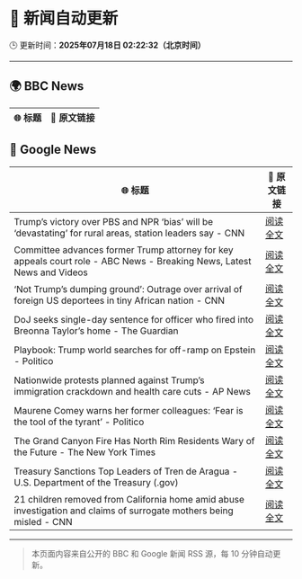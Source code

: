 # 🧠 新闻自动更新

🕒 更新时间：**2025年07月18日 02:22:32（北京时间）**

---

## 🌍 BBC News

| 🌐 标题 | 🔗 原文链接 |
|--------|-------------|

## 📰 Google News

| 🌐 标题 | 🔗 原文链接 |
|--------|-------------|
| Trump’s victory over PBS and NPR ‘bias’ will be ‘devastating’ for rural areas, station leaders say - CNN | [阅读全文](https://news.google.com/rss/articles/CBMijwFBVV95cUxQVEc4V1ZMeG0waFkwMDVjcWF5S21lcE9ZdXpqY0MyMDkxVzMxbVpaNzNZcnkyZDJSYnZ2b0R5eUFXNFRxb1JUTFl6THlhZXM1TFctcGN4cEZFcW9xaUhMZUtFREttZ0ZqNnhyRkotUlJYNUcwbGF1UmVvVDdZWXZXRk12bWdDc3lMS2k3UTVTc9IBlAFBVV95cUxNVjk3RUs4WURZcTBhSmJETS1KMGg3dENSbE1jRHgwYTBOZjQyR1dkTHdpd2hFcHVhR3duZ2xWRzZFVnBOZVdyTHcyM2xUbk44enZEVXl4WGc0LWVObFh0Wk1fU3NaQ3JsTjZGRkdaYS12cmNpUlE2YkRyNkJPWWI4NFNzUUhiTm9vcXhwdXJVZ2F2OVZq?oc=5) |
| Committee advances former Trump attorney for key appeals court role - ABC News - Breaking News, Latest News and Videos | [阅读全文](https://news.google.com/rss/articles/CBMioAFBVV95cUxPeVFueldILUUtU0R6QVhzVXdPMlJCTnJhdzZkelQzaUE0SllqMnFxTkFHbFhGSGJUQndkN3FENFVpempOWThJVE9NTm9GODhackRySF82d2xMdkRObjRZQkNkVFRzTUhUSGg3QzU2cXM0NEpiNFpvNDVhY212WFFLNVdZU0JaYTItUTZVNGxqWEN6ZENmWEFzcGFLQzg0eEZk0gGmAUFVX3lxTE9WUW1BbDJJYmk1S2ZMenpoLTdiYUk3czFhRWswYzR6R3E3ZW9pUHY2aExHdjFXMGNrbWg3N3Qzd2tOYW9Ua2RISWpkUjd3WWFjRTktSG1PbjF4WkZPd19SdkR2MFdGTWNwellDOUtzTTM5WlFrbEMwNXVZcEgzSkJKV01La3BYQS1pbXlNQzg3WjYtQW9oNUVGQl9QajVXbTVzVXNKZlE?oc=5) |
| ‘Not Trump’s dumping ground’: Outrage over arrival of foreign US deportees in tiny African nation - CNN | [阅读全文](https://news.google.com/rss/articles/CBMigwFBVV95cUxPS25RTHRHTDhqeVRLcEx3YUNaSkhGUFNiUmdWUlVWNTJZUGRtRmwtQVJXclpxTldFb2ZNM29fdU1iSFU1ZEZqQmQwUko0cExRNkRJcVlXTmltTTNXQTU5dHBQc3ZrS0YyZXZMcUozYVRwMGxUeW9lOGoyTk9JZW1JQ0EtVdIBiAFBVV95cUxOakJXc3ZOOTZWZXlXQS02REF3TS1Xa1hydkhzeTV6ZXhUNGtZV0dWQkxFNmtGUnFPRnNkNnNETlNLMmVsTk4tXzRhYlY2Z2tlNy01Ym9BdUJVVjFZUHFHMjYzR1Utb19yWmFUNTRhUXBUdnNRQVNKcDBJVW5NQWdVWVRMZnJsRnEt?oc=5) |
| DoJ seeks single-day sentence for officer who fired into Breonna Taylor’s home - The Guardian | [阅读全文](https://news.google.com/rss/articles/CBMilgFBVV95cUxOTi1CT09CMEdkUWVLMkhaa0t0REFOUUQzRWFuZXROMFZPZmxlN05JNVRFeUpEeHdMZElUSUJlRFQ4RjVabE40S25FZ0toY0liejU2bkRiUUpqdzl4Z1BicV81Wl9NVlQ3X1JIdDg2NzNIQTJnNU5ENUh2NFVnMDZyWThLNnRwTkJqOXhjV3NLcmplTDROc2c?oc=5) |
| Playbook: Trump world searches for off-ramp on Epstein - Politico | [阅读全文](https://news.google.com/rss/articles/CBMirwFBVV95cUxQVUF2NURQSFhyVERjX2VScGN4Nm9FZ2lIb1NVYUN3WEN4Z2k4UmwyWlY2d0tIZmJnTVQ1R0JoRFhWcmtGOXo1dlJveUlhUGp2T3Atd1JJRDRZXzlaWm5zV2txTDhsQ3lZdXRnWmRKZGtSQjRUdnJyaF9LeFhxRFo3UEhfMXBKTzRCaDcteUVIdU4wMmtyX2lia2hvd0JZUVJtU01yUWVJc2U1MDEybldR?oc=5) |
| Nationwide protests planned against Trump’s immigration crackdown and health care cuts - AP News | [阅读全文](https://news.google.com/rss/articles/CBMipwFBVV95cUxNNzE3a1hoTHV3MUxDQTF4Y0N5Z01RelM4NU94QzA2ZEE1SV9VU0F1MW1WWEJ5QmpHYncwNXQyUWZBa0VDM1FscGE0UVBQSVhXN2FaUDR2VjB0Q2hPSkgzbmExS0U5akY3bzgyc1gzS2NIeE5EUV8tXzh3R1JHMlRWSDdsTDQ1cHRKUmJGZkY4bkZuUXZoQzVBTXRTa0RlLWVILTNDc3ZWTQ?oc=5) |
| Maurene Comey warns her former colleagues: ‘Fear is the tool of the tyrant’ - Politico | [阅读全文](https://news.google.com/rss/articles/CBMigwFBVV95cUxNcEVyZk9mV19YQVZ0NFNiTDVmOXdfeU1oTEExRGJUQldjQWstUUhGZkotMURobnItR1NmbW5pZEN4RXctQlR5dkxJRV9pSDFrSmlkdGlycEhDdkVkcS1MTUZRcWlSQ1pqTFJ5eFdNNHh1OWNMXzZNeVdPc3JYRUMtbDFqNA?oc=5) |
| The Grand Canyon Fire Has North Rim Residents Wary of the Future - The New York Times | [阅读全文](https://news.google.com/rss/articles/CBMikAFBVV95cUxNXzRaR3B6WHZ3LWlZTGFSdHlfd0NSckp2WUZ6a0FrNkl3RHRkOEFkVWdycENaSEl2aF91b29YT2RLM2phV1NxdlU1Y2x6LWY5YTRzRnNkSF9rTlBaV3BjSEtrempGQVYxQUZYYjlxUGVEZjFQeTk5cWk1N2IwV09BX0lmemFXdnd4LUFHZG9GS1k?oc=5) |
| Treasury Sanctions Top Leaders of Tren de Aragua - U.S. Department of the Treasury (.gov) | [阅读全文](https://news.google.com/rss/articles/CBMiYkFVX3lxTE9halNBNVNNd2ZDRFJZbG5EN3o1azM5U2g1Q1pUYkFYdkpkQkViallqNGNXWE13VGkyclRwQ2h1cENiV0VTbFFSSEs5Zmk4U3FsZ1pJTW4wUXdBd08zMXMycmZB?oc=5) |
| 21 children removed from California home amid abuse investigation and claims of surrogate mothers being misled - CNN | [阅读全文](https://news.google.com/rss/articles/CBMiiAFBVV95cUxQcjQxZGJWRy1DOTZtaURuenY3c2ZueEJ2ZDBQQU44WGtFbHktLUFqbW10djhqbkFTYXMwX3hZVmtsMzIwVGVQeVg2VWVyNTcxWDFRRUJJRUZnNl9kMWQ2SUFMcy1COFZjSGJGcjVLbzdNNFc1SjduN04xeG9aYXBoVFo5aGhMOWFW0gGOAUFVX3lxTE1TS1UxVUlxc1hHeGxscEhSLVFPSjBfTzBNNU05emgxSFh1WnluSHpoRWQzZlEzZi1UNDJfeDAtazV3T2d5S3lna2hiM0s5Qk1aV0JDVW0tVGRQOUJxWWp0NjMwZ1VrUEgycHZ5dERhc2dxZWJNejFSUTc4aU9CbUJqV05pWnkyMXpycFFzOGc?oc=5) |

---
> 本页面内容来自公开的 BBC 和 Google 新闻 RSS 源，每 10 分钟自动更新。